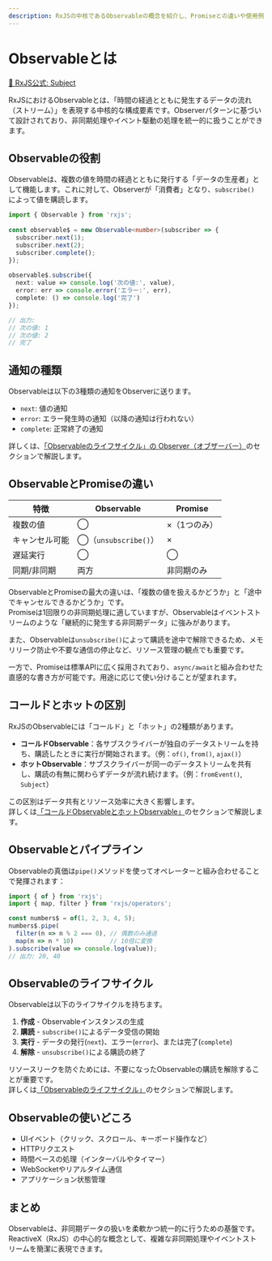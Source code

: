 ```yaml
---
description: RxJSの中核であるObservableの概念を紹介し、Promiseとの違いや使用例、コールド／ホットの区別について丁寧に解説します。
---
```


# Observableとは

[📘 RxJS公式: Subject](https://rxjs.dev/api/index/class/Observable)

RxJSにおけるObservableとは、「時間の経過とともに発生するデータの流れ（ストリーム）」を表現する中核的な構成要素です。Observerパターンに基づいて設計されており、非同期処理やイベント駆動の処理を統一的に扱うことができます。
 
## Observableの役割
 
Observableは、複数の値を時間の経過とともに発行する「データの生産者」として機能します。これに対して、Observerが「消費者」となり、`subscribe()` によって値を購読します。
 
```ts
import { Observable } from 'rxjs';
 
const observable$ = new Observable<number>(subscriber => {
  subscriber.next(1);
  subscriber.next(2);
  subscriber.complete();
});
 
observable$.subscribe({
  next: value => console.log('次の値:', value),
  error: err => console.error('エラー:', err),
  complete: () => console.log('完了')
});

// 出力:
// 次の値: 1
// 次の値: 2
// 完了
```
 
## 通知の種類
 
Observableは以下の3種類の通知をObserverに送ります。
 
- `next`: 値の通知
- `error`: エラー発生時の通知（以降の通知は行われない）
- `complete`: 正常終了の通知

詳しくは、[「Observableのライフサイクル」の Observer（オブザーバー）](./observable-lifecycle.html#_2-observer-オブザーバー)のセクションで解説します。

## ObservableとPromiseの違い
 
| 特徴 | Observable | Promise |
|---|---|---|
| 複数の値 | ◯ | ×（1つのみ） |
| キャンセル可能 | ◯（`unsubscribe()`） | × |
| 遅延実行 | ◯ | ◯ |
| 同期/非同期 | 両方 | 非同期のみ |

ObservableとPromiseの最大の違いは、「複数の値を扱えるかどうか」と「途中でキャンセルできるかどうか」です。  
Promiseは1回限りの非同期処理に適していますが、Observableはイベントストリームのような「継続的に発生する非同期データ」に強みがあります。

また、Observableは`unsubscribe()`によって購読を途中で解除できるため、メモリリーク防止や不要な通信の停止など、リソース管理の観点でも重要です。

一方で、Promiseは標準APIに広く採用されており、`async/await`と組み合わせた直感的な書き方が可能です。用途に応じて使い分けることが望まれます。

## コールドとホットの区別

RxJSのObservableには「コールド」と「ホット」の2種類があります。

- **コールドObservable**：各サブスクライバーが独自のデータストリームを持ち、購読したときに実行が開始されます。（例：`of()`, `from()`, `ajax()`）
- **ホットObservable**：サブスクライバーが同一のデータストリームを共有し、購読の有無に関わらずデータが流れ続けます。（例：`fromEvent()`, `Subject`）

この区別はデータ共有とリソース効率に大きく影響します。  
詳しくは[「コールドObservableとホットObservable」](./cold-and-hot-observables.md)のセクションで解説します。

## Observableとパイプライン

Observableの真価は`pipe()`メソッドを使ってオペレーターと組み合わせることで発揮されます：

```ts
import { of } from 'rxjs';
import { map, filter } from 'rxjs/operators';

const numbers$ = of(1, 2, 3, 4, 5);
numbers$.pipe(
  filter(n => n % 2 === 0), // 偶数のみ通過
  map(n => n * 10)          // 10倍に変換
).subscribe(value => console.log(value));
// 出力: 20, 40
```

## Observableのライフサイクル

Observableは以下のライフサイクルを持ちます。

1. **作成** - Observableインスタンスの生成
2. **購読** - `subscribe()`によるデータ受信の開始
3. **実行** - データの発行(`next`)、エラー(`error`)、または完了(`complete`)
4. **解除** - `unsubscribe()`による購読の終了

リソースリークを防ぐためには、不要になったObservableの購読を解除することが重要です。  
詳しくは[「Observableのライフサイクル」](./observable-lifecycle.md)のセクションで解説します。

## Observableの使いどころ
 
- UIイベント（クリック、スクロール、キーボード操作など）
- HTTPリクエスト
- 時間ベースの処理（インターバルやタイマー）
- WebSocketやリアルタイム通信
- アプリケーション状態管理
 
## まとめ
 
Observableは、非同期データの扱いを柔軟かつ統一的に行うための基盤です。ReactiveX（RxJS）の中心的な概念として、複雑な非同期処理やイベントストリームを簡潔に表現できます。